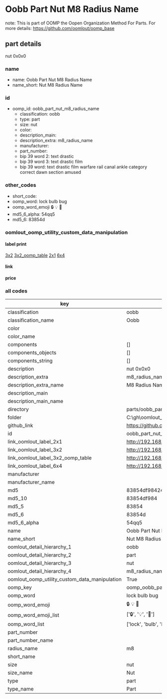 # Oobb Part Nut M8 Radius Name  

note: This is part of OOMP the Oopen Organization Method For Parts. For more details: https://github.com/oomlout/oomp_base

##  part details
  



nut 0x0x0



### name
* name: Oobb Part Nut M8 Radius Name
* name_short: Nut M8 Radius Name
### id
* oomp_id: oobb_part_nut_m8_radius_name
  * classification: oobb
  * type: part
  * size: nut
  * color: 
  * description_main: 
  * description_extra: m8_radius_name
  * manufacturer: 
  * part_number: 
  * bip 39 word 2: text drastic
  * bip 39 word 3: text drastic film
  * bip 39 word: text drastic film warfare rail canal ankle category correct dawn section amused

### other_codes
* short_code: 
* oomp_word: lock bulb bug
* oomp_word_emoji :lock: :bulb: :bug:
* md5_6_alpha: 54qq5
* md5_6: 83854d






### oomlout_oomp_utility_custom_data_manipulation
#### label print
[3x2](http://192.168.1.245:1112/?label=oomp%2054qq5)
[3x2_oomp_table](http://192.168.1.108:1112/?label=oomp%2054qq5)
[2x1](http://192.168.1.242:1112/?label=oomp%2054qq5)
[6x4](http://192.168.1.55:1112/?label=oomp%2054qq5)    

#### link

                              

#### price







### all codes 
| key | value |  
| --- | --- |  
| classification | oobb |  
| classification_name | Oobb |  
| color |  |  
| color_name |  |  
| components | [] |  
| components_objects | [] |  
| components_string | [] |  
| description | nut 0x0x0 |  
| description_extra | m8_radius_name |  
| description_extra_name | M8 Radius Name |  
| description_main |  |  
| description_main_name |  |  
| directory | parts/oobb_part_nut_m8_radius_name |  
| folder | C:\gh\oomlout_oobb_version_4_generated_parts\parts\oobb_part_nut_m8_radius_name |  
| github_link | https://github.com/oomlout/oomlout_oomp_part_src/tree/main/parts/oobb_part_nut_m8_radius_name |  
| id | oobb_part_nut_m8_radius_name |  
| link_oomlout_label_2x1 | http://192.168.1.242:1112/?label=oomp%2054qq5 |  
| link_oomlout_label_3x2 | http://192.168.1.245:1112/?label=oomp%2054qq5 |  
| link_oomlout_label_3x2_oomp_table | http://192.168.1.108:1112/?label=oomp%2054qq5 |  
| link_oomlout_label_6x4 | http://192.168.1.55:1112/?label=oomp%2054qq5 |  
| manufacturer |  |  
| manufacturer_name |  |  
| md5 | 83854df98424212484587f70ac9096fd |  
| md5_10 | 83854df984 |  
| md5_5 | 83854 |  
| md5_6 | 83854d |  
| md5_6_alpha | 54qq5 |  
| name | Oobb Part Nut M8 Radius Name |  
| name_short | Nut M8 Radius Name |  
| oomlout_detail_hierarchy_1 | oobb |  
| oomlout_detail_hierarchy_2 | part |  
| oomlout_detail_hierarchy_3 | nut |  
| oomlout_detail_hierarchy_4 | m8_radius_name |  
| oomlout_oomp_utility_custom_data_manipulation | True |  
| oomp_key | oomp_oobb_part_nut_m8_radius_name |  
| oomp_word | lock bulb bug |  
| oomp_word_emoji | :lock: :bulb: :bug: |  
| oomp_word_emoji_list | [':lock:', ':bulb:', ':bug:'] |  
| oomp_word_list | ['lock', 'bulb', 'bug'] |  
| part_number |  |  
| part_number_name |  |  
| radius_name | m8 |  
| short_name |  |  
| size | nut |  
| size_name | Nut |  
| type | part |  
| type_name | Part |  
